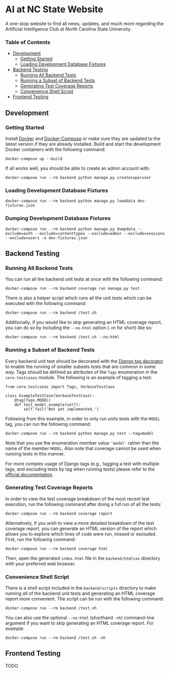 AI at NC State Website
==================

A one-stop website to find all news, updates, and much more regarding the Artificial Intelligence Club at North Carolina State University.

### Table of Contents

- [Development](#Development)
  - [Getting Started](#Getting-Started)
  - [Loading Development Database Fixtures](#Loading-Development-Database-Fixtures)
- [Backend Testing](#Backend-Testing)
  - [Running All Backend Tests](#Running-All-Backend-Tests)
  - [Running a Subset of Backend Tests](#Running-a-Subset-of-Backend-Tests)
  - [Generating Test Coverage Reports](#Generating-Test-Coverage-Reports)
  - [Convenience Shell Script](#Convenience-Shell-Script)
- [Frontend Testing](#Frontend-Testing)

## Development

### Getting Started

Install [Docker](https://docs.docker.com/install/) and [Docker-Compose](https://docs.docker.com/compose/) or make sure they are updated to the latest version if they are already installed. Build and start the development Docker containers with the following command:

`docker-compose up --build`

If all works well, you should be able to create an admin account with:

`docker-compose run --rm backend python manage.py createsuperuser`

### Loading Development Database Fixtures

`docker-compose run --rm backend python manage.py loaddata dev-fixtures.json`

### Dumping Development Database Fixtures

`docker-compose run --rm backend python manage.py dumpdata --exclude=auth --exclude=contenttypes --exclude=admin --exclude=sessions --exclude=users -o dev-fixtures.json`

## Backend Testing

### Running All Backend Tests
You can run all the backend unit tests at once with the following command:

`docker-compose run --rm backend coverage run manage.py test`

There is also a helper script which runs all the unit tests which can be executed with the following command:

`docker-compose run --rm backend /test.sh`

Additionally, if you would like to skip generating an HTML coverage report, you can do so by including the `--no-html` option (`-nh` for short) like so:

``docker-compose run --rm backend /test.sh --no-html``

### Running a Subset of Backend Tests
Every backend unit test should be decorated with the [Django tag decorator](https://docs.djangoproject.com/en/3.2/topics/testing/tools/#tagging-tests) to enable the running of smaller subsets tests that are common in some way. Tags should be defined as attributes of the `Tags` enumeration in the `core.testcases` module. The following is an example of tagging a test:
```
from core.testcases import Tags, VerboseTestCase

class ExampleTestCase(VerboseTestCase):
    @tag(Tags.MODEL)
    def test_model_example(self):
        self.fail('Not yet implemented.')
```
Following from this example, in order to only run units tests with the `MODEL` tag, you can run the following command:

`docker-compose run --rm backend python manage.py test --tag=model`

Note that you use the enumeration member *value* `'model'` rather than the name of the member `MODEL`. Also note that coverage cannot be used when running tests in this manner.

For more complex usage of Django tags (e.g., tagging a test with multiple tags, and excluding tests by tag when running tests) please refer to the [official documentation](https://docs.djangoproject.com/en/3.2/topics/testing/tools/#tagging-tests).

### Generating Test Coverage Reports

In order to view the test coverage breakdown of the most recent test execution, run the following command after doing a full run of all the tests:

`docker-compose run --rm backend coverage report`

Alternatively, if you wish to view a more detailed breakdown of the test coverage report, you can generate an HTML version of the report which allows you to explore which lines of code were run, missed or excluded. First, run the following command:

`docker-compose run --rm backend coverage html`

Then, open the generated `index.html` file in the `backend/htmlcov` directory with your preferred web browser.

### Convenience Shell Script

There is a shell script included in the `backend/scripts` directory to make running _all_ of the backend unit tests and generating an HTML coverage report more convenient. The script can be run with the following command:

`docker-compose run --rm backend /test.sh`

You can also use the optional `--no-html` (shorthand `-nh`) command-line argument if you want to skip generating an HTML coverage report. For example:

`docker-compose run --rm backend /test.sh -nh`

## Frontend Testing

TODO
